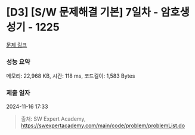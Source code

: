 # [D3] [S/W 문제해결 기본] 7일차 - 암호생성기 - 1225 

[문제 링크](https://swexpertacademy.com/main/code/problem/problemDetail.do?contestProbId=AV14uWl6AF0CFAYD) 

### 성능 요약

메모리: 22,968 KB, 시간: 118 ms, 코드길이: 1,583 Bytes

### 제출 일자

2024-11-16 17:33



> 출처: SW Expert Academy, https://swexpertacademy.com/main/code/problem/problemList.do